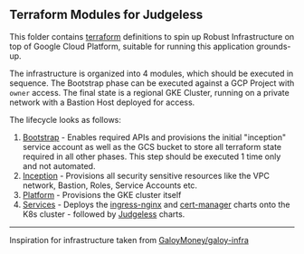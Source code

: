 ## Terraform Modules for Judgeless

This folder contains [terraform](https://terraform.io) definitions to spin up Robust Infrastructure on top of Google Cloud Platform, suitable for running this application grounds-up.

The infrastructure is organized into 4 modules, which should be executed in sequence. The Bootstrap phase can be executed against a GCP Project with `owner` access. The final state is a regional GKE Cluster, running on a private network with a Bastion Host deployed for access.

The lifecycle looks as follows:

1. [Bootstrap](./modules/bootstrap) - Enables required APIs and provisions the initial "inception" service account as well as the GCS bucket to store all terraform state required in all other phases. This step should be executed 1 time only and not automated.
2. [Inception](./modules/inception) - Provisions all security sensitive resources like the VPC network, Bastion, Roles, Service Accounts etc.
3. [Platform](./modules/platform) - Provisions the GKE cluster itself
4. [Services](./modules/services) - Deploys the [ingress-nginx](https://github.com/kubernetes/ingress-nginx) and [cert-manager](https://cert-manager.io/docs/) charts onto the K8s cluster - followed by [Judgeless](../charts) charts.

---

Inspiration for infrastructure taken from [GaloyMoney/galoy-infra](https://github.com/GaloyMoney/galoy-infra)
